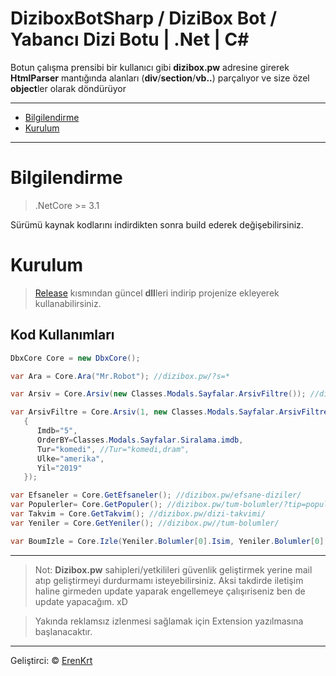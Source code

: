 # DiziboxBotSharp / DiziBox Bot / Yabancı Dizi Botu | .Net | C#

Botun çalışma prensibi bir kullanıcı gibi  **dizibox.pw** adresine girerek **HtmlParser** mantığında alanları (**div**/**section**/**vb..**) parçalıyor ve size özel **object**ler olarak döndürüyor

---
- [Bilgilendirme](#bilgilendirme)
- [Kurulum](#kurulum)
---


# Bilgilendirme
> .NetCore >= 3.1

Sürümü kaynak kodlarını indirdikten sonra build ederek değişebilirsiniz.
# Kurulum
> [Release](https://github.com/ErenKrt/DiziboxBotSharp/releases) kısmından güncel **dll**leri indirip projenize ekleyerek kullanabilirsiniz.
## Kod Kullanımları
```csharp
DbxCore Core = new DbxCore();

var Ara = Core.Ara("Mr.Robot"); //dizibox.pw/?s=*

var Arsiv = Core.Arsiv(new Classes.Modals.Sayfalar.ArsivFiltre()); //dizibox.pw/arsiv/

var ArsivFiltre = Core.Arsiv(1, new Classes.Modals.Sayfalar.ArsivFiltre() 
   {
      Imdb="5",
      OrderBY=Classes.Modals.Sayfalar.Siralama.imdb,
      Tur="komedi", //Tur="komedi,dram",
      Ulke="amerika",
      Yil="2019"
   });

var Efsaneler = Core.GetEfsaneler(); //dizibox.pw/efsane-diziler/
var Populerler= Core.GetPopuler(); //dizibox.pw/tum-bolumler/?tip=populer
var Takvim = Core.GetTakvim(); //dizibox.pw/dizi-takvimi/
var Yeniler = Core.GetYeniler(); //dizibox.pw//tum-bolumler/

var BoumIzle = Core.Izle(Yeniler.Bolumler[0].Isim, Yeniler.Bolumler[0].Sezon, Yeniler.Bolumler[0].Bolum, 1); 
```
---
> Not: **Dizibox.pw** sahipleri/yetkilileri güvenlik geliştirmek yerine mail atıp geliştirmeyi durdurmamı isteyebilirsiniz. Aksi takdirde iletişim haline girmeden update yaparak engellemeye çalışıriseniz ben de update yapacağım. xD

>Yakında reklamsız izlenmesi sağlamak için Extension yazılmasına başlanacaktır.
---
Geliştirci: &copy; [ErenKrt](https://www.instagram.com/ep.eren/)
